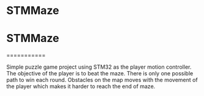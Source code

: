 # STMMaze
# STMMaze
===========

Simple puzzle game project using STM32 as the player motion controller. The objective of the player is to beat the maze.
There is only one possible path to win each round. Obstacles on the map moves with the movement of the player which makes it harder to reach the end of maze.